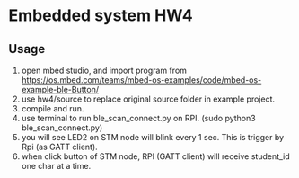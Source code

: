 # Embedded system HW4

## Usage

1. open mbed studio, and import program from https://os.mbed.com/teams/mbed-os-examples/code/mbed-os-example-ble-Button/
2. use hw4/source to replace original source folder in example project.
3. compile and run.
4. use terminal to run ble_scan_connect.py on RPI. (sudo python3 ble_scan_connect.py)
5. you will see LED2 on STM node will blink every 1 sec. This is trigger by Rpi (as GATT client).
6. when click button of STM node, RPI (GATT client) will receive student_id one char at a time.

